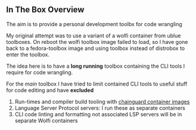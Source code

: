 ## In The Box Overview

The aim is to provide a personal development toolbx for code wrangling

My original attempt was to use a variant of a wolfi container from ublue toolboxes.
On reboot the wolfi toolbox image failed to load, so I have gone back to a fedora-toolbox image
and using toolbox instead of distrobox to enter the toolbox.

The idea here is to have a **long running** toolbox containing the CLI tools I require for code wrangling.

For the *main* toolbox I have tried to limit contained CLI tools to useful stuff for code editing and have **excluded**
 1. Run-times and compiler build tooling with  [chainguard container images](https://images.chainguard.dev)
 2. Language Server Protocol servers:  I run these as separate containers
 3. CLI code linting and formatting not associated LSP servers will be in separate Wolfi containers

